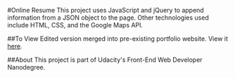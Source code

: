 #Online Resume
This project uses JavaScript and jQuery to append information from a JSON object to the page. Other technologies used include HTML, CSS, and the Google Maps API.

##To View
Edited version merged into pre-existing portfolio website. View it [here](http://www.shainakoval.com/resume).

##About
This project is part of Udacity's Front-End Web Developer Nanodegree.